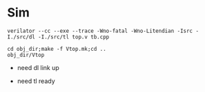 # Sim

```
verilator --cc --exe --trace -Wno-fatal -Wno-Litendian -Isrc -I./src/dl -I./src/tl top.v tb.cpp

cd obj_dir;make -f Vtop.mk;cd ..
obj_dir/Vtop
```

* need dl link up

* need tl ready


